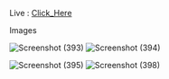 Live : <a href="https://cocky-beaver-d54bcd.netlify.app/">Click_Here</a>

Images

![Screenshot (393)](https://user-images.githubusercontent.com/48715379/143619059-d6941ecc-3822-49ab-85c9-75ba1ef4e90a.png)
![Screenshot (394)](https://user-images.githubusercontent.com/48715379/143619721-9101bc19-ef08-4e54-9e09-51ba2f607e5a.png)
 
![Screenshot (395)](https://user-images.githubusercontent.com/48715379/143620859-e4f00a97-a4c9-4965-8671-9311c90117f6.png)
![Screenshot (398)](https://user-images.githubusercontent.com/48715379/143621414-1ce99016-24d0-4e68-a466-54355d4c14b0.png)
